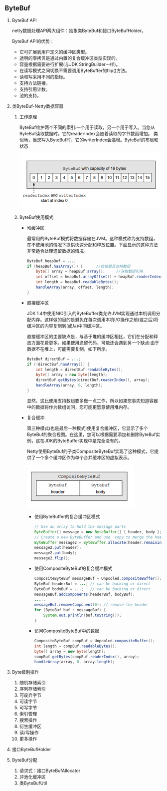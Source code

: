 ## ByteBuf

1. ByteBuf API

    netty数据处理API两大组件：抽象类ByteBuf和接口ByteBufHolder。

    ByteBuf API的优势：
    
    * 它可扩展到用户定义的缓冲区类型。
    * 透明的零拷贝是通过内置的复合缓冲区类型实现的。
    * 容量根据需要进行扩展(与JDK StringBuilder一样)。
    * 在读写模式之间切换不需要调用ByteBuffer的flip()方法。
    * 读和写采用不同的指标。
    * 支持方法链接。
    * 支持引用计数。
    * 池的支持。

2. 类ByteBuf-Netty数据容器

    1. 工作原理

        ByteBuf维护两个不同的索引:一个用于读取，另一个用于写入。当您从ByteBuf读取数据时，它的readerIndex会随着读取的字节数而增加。
        类似地，当您写入ByteBuf时，它的writerIndex会递增。ByteBuf的布局和状态

        ![](netty/netty-bytebuf-index.png)

    2. ByteBuf使用模式

        * 堆缓冲区

            最常用的ByteBuf模式将数据存储在JVM。这种模式称为支持数组，在不使用池的情况下提供快速分配和释放位置。下面显示的这种方法非常适合处理遗留数据的情况。

            ```java
            ByteBuf heapBuf = ...;
            if (heapBuf.hasArray()) {      //检查是否支持数组     
                byte[] array = heapBuf.array();     //获取数组引用                    
                int offset = heapBuf.arrayOffset() + heapBuf.readerIndex();
                int length = heapBuf.readableBytes();    
                handleArray(array, offset, length);
            }
            ```

        * 直接缓冲区

            JDK 1.4中使用NIO引入的ByteBuffer类允许JVM实现通过本机调用分配内存。这样做的目的是避免在每次调用本机I/O操作之前(或之后)将缓冲区的内容复制到(或从)中间缓冲区。

            直接缓冲区的主要缺点是，与基于堆的缓冲区相比，它们在分配和释放方面花费更多。如果使用遗留代码，可能还会遇到另一个缺点:由于数据不在堆上，可能需要复制，如下所示。

            ```java
            ByteBuf directBuf = ...;
            if (!directBuf.hasArray()) {              
                int length = directBuf.readableBytes();             
                byte[] array = new byte[length];                    
                directBuf.getBytes(directBuf.readerIndex(), array); 
                handleArray(array, 0, length);        
            }
            ```

            显然，这比使用支持数组要多做一点工作，所以如果您事先知道容器中的数据将作为数组访问，您可能更愿意使用堆内存。

        * 复合缓冲

            第三种模式(也是最后一种模式)使用复合缓冲区，它显示了多个ByteBuf的聚合视图。在这里，您可以根据需要添加和删除ByteBuf实例，这在JDK的ByteBuffer实现中是完全没有的。

            Netty使用ByteBuf的子类CompositeByteBuf实现了这种模式，它提供了一个多个缓冲区作为单个合并缓冲区的虚拟表示。

            ![](netty/netty-bytebuf-composite.png)

            * 使用ByteBuffer的复合缓冲区模式

                ```java
                // Use an array to hold the message parts
                ByteBuffer[] message = new ByteBuffer[] { header, body };
                // Create a new ByteBuffer and use  copy to merge the header and body
                ByteBuffer message2 = ByteBuffer.allocate(header.remaining() + body.remaining());
                message2.put(header);
                message2.put(body);
                message2.flip();
                ```

            * 使用CompositeByteBuf的复合缓冲模式

                ```java
                CompositeByteBuf messageBuf = Unpooled.compositeBuffer();
                ByteBuf headerBuf = ...; // can be backing or direct
                ByteBuf bodyBuf = ...;   // can be backing or direct
                messageBuf.addComponents(headerBuf, bodyBuf);              
                .....
                messageBuf.removeComponent(0); // remove the header     
                for (ByteBuf buf : messageBuf) {                   
                    System.out.println(buf.toString());
                }
                ```

            * 访问CompositeByteBuf中的数据

                ```java
                CompositeByteBuf compBuf = Unpooled.compositeBuffer();
                int length = compBuf.readableBytes();                 
                byte[] array = new byte[length];                       
                compBuf.getBytes(compBuf.readerIndex(), array);       
                handleArray(array, 0, array.length);
                ```
        
3. Byte级别操作

    1. 随机存储索引
    2. 序列存储索引
    3. 可废弃字节
    4. 可读字节
    5. 可写字节
    6. 索引管理
    7. 搜索操作
    8. 衍生缓冲区
    9. 读/写操作
    10. 更多操作

4. 接口ByteBufHolder

5. ByteBuf分配

    1. 请求式：接口ByteBufAllocator
    2. 非池化缓冲区
    3. 类ByteBufUtil

